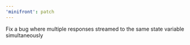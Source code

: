 ```yaml
---
'minifront': patch
---
```


Fix a bug where multiple responses streamed to the same state variable simultaneously
